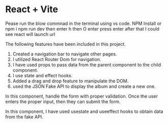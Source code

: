 # React + Vite

Pease run the blow commnad in the terminal using vs code.
NPM Install or npm i
npm run dev
then enter h 
then  O enter press enter
after that I could see react will launch url

The following features have been included in this project.

1. Created a navigation bar to navigate other pages. 
2. I utilized React Router Dom for navigation.
3. I have used props to pass data from the parent component to the child component. 
4. I use state and effect hooks.
5. Added a drag and drop feature to manipulate the DOM.
6. used the JSON Fake API to display the album and create a new one.

In this component, handle the form with proper validation. Once the user enters the proper input, then they can submit the form.

In this component, I have used usestate and useeffect hooks to obtain data from the fake API.
